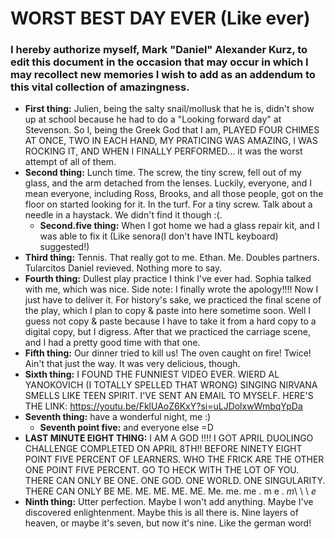 # WORST BEST DAY EVER (Like ever)
### I hereby authorize myself, Mark "Daniel" Alexander Kurz, to edit this document in the occasion that may occur in which I may recollect new memories I wish to add as an addendum to this vital collection of amazingness.

- **First thing:** Julien, being the salty snail/mollusk that he is, didn't show up at school because he had to do a "Looking forward day" at Stevenson. So I, being the Greek God that I am, PLAYED FOUR CHIMES AT ONCE, TWO IN EACH HAND, MY PRATICING WAS AMAZING, I WAS ROCKING IT, AND WHEN I FINALLY PERFORMED... it was the worst attempt of all of them.  
- **Second thing:** Lunch time. The screw, the tiny screw, fell out of my glass, and the arm detached from the lenses. Luckily, everyone, and I mean everyone, including Ross, Brooks, and all those people, got on the floor on started looking for it. In the turf. For a tiny screw. Talk about a needle in a haystack. We didn't find it though :(.  
	- **Second.five thing:** When I got home we had a glass repair kit, and I was able to fix it (Like senora(I don't have INTL keyboard) suggested!)  
- **Third thing:** Tennis. That really got to me. Ethan. Me. Doubles partners. Tularcitos Daniel revieved. Nothing more to say.  
- **Fourth thing:** Dullest play practice I think I've ever had. Sophia talked with me, which was nice. Side note: I finally wrote the apology!!!! Now I just have to deliver it. For history's sake, we practiced the final scene of the play, which I plan to copy & paste into here sometime soon. Well I guess not copy & paste because I have to take it from a hard copy to a digital copy, but I digress. After that we practiced the carriage scene, and I had a pretty good time with that one.  
- **Fifth thing:** Our dinner tried to kill us! The oven caught on fire! Twice! Ain't that just the way. It was very delicious, though.  
- **Sixth thing:** I FOUND THE FUNNIEST VIDEO EVER. WIERD AL YANOKOVICH (I TOTALLY SPELLED THAT WRONG) SINGING NIRVANA SMELLS LIKE TEEN SPIRIT. I'VE SENT AN EMAIL TO MYSELF. HERE'S THE LINK: https://youtu.be/FklUAoZ6KxY?si=uLJDolxwWmbqYpDa  
- **Seventh thing:** have a wonderful night, me :)  
	- **Seventh point five:** and everyone else =D  
- **LAST MINUTE EIGHT THING:** I AM A GOD !!!! I GOT APRIL DUOLINGO CHALLENGE COMPLETED ON APRIL 8TH!! BEFORE NINETY EIGHT POINT FIVE PERCENT OF LEARNERS. WHO THE FRICK ARE THE OTHER ONE POINT FIVE PERCENT. GO TO HECK WITH THE LOT OF YOU. THERE CAN ONLY BE ONE. ONE GOD. ONE WORLD. ONE SINGULARITY. THERE CAN ONLY BE ME. ME. ME. ME. ME. Me. me. me .  m e .  *m*\ \ \ *e*  
- **Ninth thing:** Utter perfection. Maybe I won't add anything. Maybe I've discovered enlightenment. Maybe this is all there is. Nine layers of heaven, or maybe it's seven, but now it's nine. Like the german word!  
